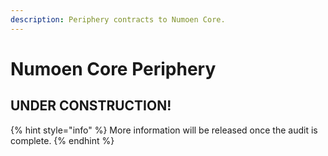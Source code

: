 ```yaml
---
description: Periphery contracts to Numoen Core.
---
```


# Numoen Core Periphery

## UNDER CONSTRUCTION!

{% hint style="info" %}
More information will be released once the audit is complete.
{% endhint %}
